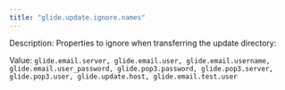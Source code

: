 ```yaml
---
title: "glide.update.ignore.names"
---
```


Description: Properties to ignore when transferring the update directory:

Value: `glide.email.server, glide.email.user, glide.email.username, 
			glide.email.user_password, glide.pop3.password, glide.pop3.server, 
			glide.pop3.user, glide.update.host, glide.email.test.user`